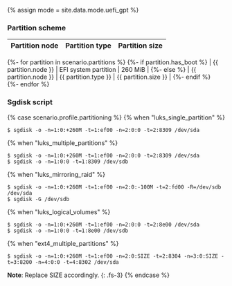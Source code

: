 {% assign mode = site.data.mode.uefi_gpt %}

### Partition scheme

| Partition node       | Partition type       | Partition size       |
| :------------------- | :------------------- | :------------------- |
{%- for partition in scenario.partitions %}
  {%- if partition.has_boot %}
| {{ partition.node }} | EFI system partition | 260 MiB              |
  {%- else %}
| {{ partition.node }} | {{ partition.type }} | {{ partition.size }} |
  {%- endif %}     
{%- endfor %}

### Sgdisk script

{% case scenario.profile.partitioning %}
  {% when "luks_single_partition" %}
```
$ sgdisk -o -n=1:0:+260M -t=1:ef00 -n=2:0:0 -t=2:8309 /dev/sda
```
  {% when "luks_multiple_partitions" %}
```
$ sgdisk -o -n=1:0:+260M -t=1:ef00 -n=2:0:0 -t=2:8309 /dev/sda
$ sgdisk -o -n=1:0:0 -t=1:8309 /dev/sdb
```
  {% when "luks_mirroring_raid" %}
```
$ sgdisk -o -n=1:0:+260M -t=1:ef00 -n=2:0:-100M -t=2:fd00 -R=/dev/sdb /dev/sda
$ sgdisk -G /dev/sdb
```
  {% when "luks_logical_volumes" %}
```
$ sgdisk -o -n=1:0:+260M -t=1:ef00 -n=2:0:0 -t=2:8e00 /dev/sda
$ sgdisk -o -n=1:0:0 -t=1:8e00 /dev/sdb
```
  {% when "ext4_multiple_partitions" %}
```
$ sgdisk -o -n=1:0:+260M -t=1:ef00 -n=2:0:SIZE -t=2:8304 -n=3:0:SIZE -t=3:8200 -n=4:0:0 -t=4:8302 /dev/sda
```
**Note**: Replace SIZE accordingly.
{: .fs-3}
{% endcase %}
